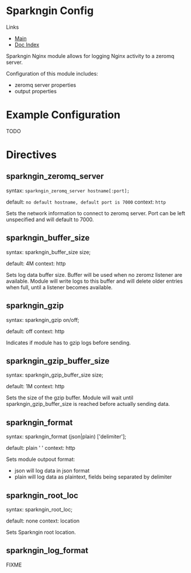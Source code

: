 Sparkngin Config
================

Links
- [Main](https://github.com/DemandCube/Sparkngin)
- [Doc Index](https://github.com/DemandCube/Sparkngin/tree/master/docs/README.md)

Sparkngin Nginx module allows for logging Nginx activity to a zeromq server.

Configuration of this module includes:
- zeromq server properties
- output properties

Example Configuration
=====================

TODO

Directives
==========

sparkngin_zeromq_server
-----------------------

syntax:	    `sparkngin_zeromq_server hostname[:port];`

default:    `no default hostname, default port is 7000`
context:    `http`

Sets the network information to connect to zeromq server. Port can be left unspecified and will default to 7000.

sparkngin_buffer_size
---------------------

syntax:	    sparkngin_buffer_size size;

default:    4M
context:    http

Sets log data buffer size. Buffer will be used when no zeromz listener are available. Module will write logs to this buffer and will delete older entries when full, until a listener becomes available.

sparkngin_gzip
--------------

syntax:	    sparkngin_gzip on/off;

default:    off
context:    http

Indicates if module has to gzip logs before sending.

sparkngin_gzip_buffer_size
--------------------------

syntax:	    sparkngin_gzip_buffer_size size;

default:    1M
context:    http

Sets the size of the gzip buffer. Module will wait until sparkngin_gzip_buffer_size is reached before actually sending data.

sparkngin_format
----------------

syntax:	    sparkngin_format (json|plain) ['delimiter'];

default:    plain ' '
context:    http

Sets module outpout format:
- json will log data in json format
- plain will log data as plaintext, fields being separated by delimiter

sparkngin_root_loc
------------------

syntax:	    sparkngin_root_loc;

default:    none
context:    location

Sets Sparkngin root location.

sparkngin_log_format
--------------------

FIXME


